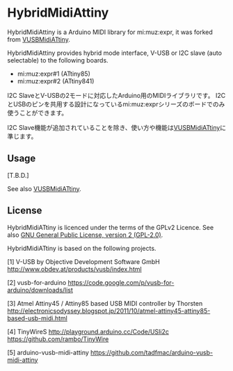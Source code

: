 # HybridMidiAttiny

HybridMidiAttiny is a Arduino MIDI library for mi:muz:expr, it was forked from [VUSBMidiATtiny](https://github.com/tadfmac/mi-muz/tree/master/arduino/libraries/VUSBMidiATtiny).

HybridMidiAttiny provides hybrid mode interface, V-USB or I2C slave (auto selectable) to the following boards.

- mi:muz:expr#1 (ATtiny85)
- mi:muz:expr#2 (ATtiny841)

I2C SlaveとV-USBの2モードに対応したArduino用のMIDIライブラリです。
I2CとUSBのピンを共用する設計になっているmi:muz:exprシリーズのボードでのみ使うことができます。

I2C Slave機能が追加されていることを除き、使い方や機能は[VUSBMidiATtiny](https://github.com/tadfmac/mi-muz/tree/master/arduino/libraries/VUSBMidiATtiny)に準じます。

## Usage

[T.B.D.]

See also [VUSBMidiATtiny](https://github.com/tadfmac/mi-muz/tree/master/arduino/libraries/VUSBMidiATtiny).

## License

HybridMidiATtiny is licenced under the terms of the GPLv2 Licence.
See also [GNU General Public License, version 2 (GPL-2.0)](http://opensource.org/licenses/gpl-2.0.php).

HybridMidiATtiny is based on the following projects.

[1] V-USB by Objective Development Software GmbH
  http://www.obdev.at/products/vusb/index.html

[2] vusb-for-arduino 
  https://code.google.com/p/vusb-for-arduino/downloads/list

[3] Atmel Attiny45 / Attiny85 based USB MIDI controller by Thorsten
  http://electronicsodyssey.blogspot.jp/2011/10/atmel-attiny45-attiny85-based-usb-midi.html

[4] TinyWireS
  http://playground.arduino.cc/Code/USIi2c
  https://github.com/rambo/TinyWire

[5] arduino-vusb-midi-attiny
  https://github.com/tadfmac/arduino-vusb-midi-attiny



